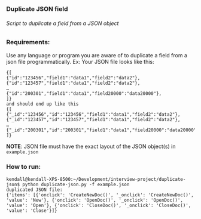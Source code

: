 ### Duplicate JSON field

###### Script to duplicate a field from a JSON object

### Requirements:

Use any language or program you are aware of to duplicate a field from a json file
programmatically.
Ex: Your JSON file looks like this:
```
{[
{"id":"123456","field1":"data1","field2":"data2"},
{"id":"123457","field1":"data1","field2":"data2"},
…
{"id":"200301","field1":"data1","field20000":"data20000"},
]}
and should end up like this
{[
{"_id":"123456","id":"123456","field1":"data1","field2":"data2"},
{"_id":"123457","id":"123457","field1":"data1","field2":"data2"},
…
{"_id":"200301","id":"200301","field1":"data1","field20000":"data20000"},
]}
```

**NOTE**: JSON file must have the exact layout of the JSON object(s) in `example.json`

### How to run:

```
kendall@kendall-XPS-8500:~/Development/interview-project/duplicate-json$ python duplicate-json.py -f example.json
duplicated JSON file:
{'items': [{'onclick': 'CreateNewDoc()', '_onclick': 'CreateNewDoc()', 'value': 'New'}, {'onclick': 'OpenDoc()', '_onclick': 'OpenDoc()', 'value': 'Open'}, {'onclick': 'CloseDoc()', '_onclick': 'CloseDoc()', 'value': 'Close'}]}
```
